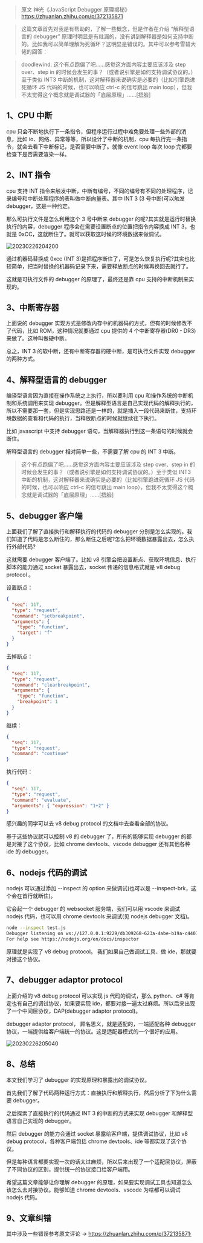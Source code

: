 > 原文 神光《JavaScript Debugger 原理揭秘》 https://zhuanlan.zhihu.com/p/372135871

> 这篇文章首先对我是有帮助的，了解一些概念，但是作者在介绍 “解释型语言的 debugger” 原理时明显是有纰漏的，没有讲到解释器是如何支持中断的。比如我可以简单理解为死循环？这明显是错误的。其中可以参考雪碧大佬的回答：

> doodlewind: 这个有点跑偏了吧……感觉这方面内容主要应该涉及 step over、step in 的时候会发生的事？（或者说引擎是如何支持调试协议的。）至于类似 INT3 中断的机制，这对解释器来说确实是必要的（比如引擎跑进死循环 JS 代码的时候，也可以响应 ctrl-c 的信号跳出 main loop），但我不太觉得这个概念就是调试器的「底层原理」……[捂脸]

## 1、CPU 中断

cpu 只会不断地执行下一条指令，但程序运行过程中难免要处理一些外部的消息，比如 io、网络、异常等等，所以设计了中断的机制，cpu 每执行完一条指令，就会去看下中断标记，是否需要中断了。就像 event loop 每次 loop 完都要检查下是否需要渲染一样。

## 2、INT 指令

cpu 支持 INT 指令来触发中断，中断有编号，不同的编号有不同的处理程序，记录编号和中断处理程序的表叫做中断向量表。其中 INT 3 (3 号中断)可以触发 debugger，这是一种约定。

那么可执行文件是怎么利用这个 3 号中断来 debugger 的呢?其实就是运行时替换执行的内容，debugger 程序会在需要设置断点的位置把指令内容换成 INT 3，也就是 0xCC，这就断住了。就可以获取这时候的环境数据来做调试。

![20230226204200](http://s3.airtlab.com/blog/20230226204200.png)

通过机器码替换成 0xcc (INT 3)是把程序断住了，可是怎么恢复执行呢?其实也比较简单，把当时替换的机器码记录下来，需要释放断点的时候再换回去就行了。

这就是可执行文件的 debugger 的原理了，最终还是靠 cpu 支持的中断机制来实现的。

## 3、中断寄存器

上面说的 debugger 实现方式是修改内存中的机器码的方式，但有的时候修改不了代码，比如 ROM，这种情况就要通过 cpu 提供的 4 个中断寄存器(DR0 - DR3)来做了。这种叫做硬中断。

总之，INT 3 的软中断，还有中断寄存器的硬中断，是可执行文件实现 debugger 的两种方式。

## 4、解释型语言的 debugger

编译型语言因为直接在操作系统之上执行，所以要利用 cpu 和操作系统的中断机制和系统调用来实现 debugger。但是解释型语言是自己实现代码的解释执行的，所以不需要那一套，但是实现思路还是一样的，就是插入一段代码来断住，支持环境数据的查看和代码的执行，当释放断点的时候就继续往下执行。

比如 javascript 中支持 debugger 语句，当解释器执行到这一条语句的时候就会断住。

解释型语言的 debugger 相对简单一些，不需要了解 cpu 的 INT 3 中断。

> 这个有点跑偏了吧……感觉这方面内容主要应该涉及 step over、step in 的时候会发生的事？（或者说引擎是如何支持调试协议的。）至于类似 INT3 中断的机制，这对解释器来说确实是必要的（比如引擎跑进死循环 JS 代码的时候，也可以响应 ctrl-c 的信号跳出 main loop），但我不太觉得这个概念就是调试器的「底层原理」……[捂脸]

## 5、debugger 客户端

上面我们了解了直接执行和解释执行的代码的 debugger 分别是怎么实现的。我们知道了代码是怎么断住的，那么断住之后呢?怎么把环境数据暴露出去，怎么执行外部代码?

这就需要 debugger 客户端了。比如 v8 引擎会把设置断点、获取环境信息、执行脚本的能力通过 socket 暴露出去，socket 传递的信息格式就是 v8 debug protocol 。

设置断点：

```json
{
  "seq": 117,
  "type": "request",
  "command": "setbreakpoint",
  "arguments": {
    "type": "function",
    "target": "f"
  }
}
```

去掉断点：

```json
{
  "seq": 117,
  "type": "request",
  "command": "clearbreakpoint",
  "arguments": {
    "type": "function",
    "breakpoint": 1
  }
}
```

继续：

```json
{
  "seq": 117,
  "type": "request",
  "command": "continue"
}
```

执行代码：

```json
{
  "seq": 117,
  "type": "request",
  "command": "evaluate",
  "arguments": { "expression": "1+2" }
}
```
感兴趣的同学可以去 v8 debug protocol 的文档中去查看全部的协议。

基于这些协议就可以控制 v8 的 debugger 了，所有的能够实现 debugger 的都是对接了这个协议，比如 chrome devtools、vscode debugger 还有其他各种 ide 的 debugger。

## 6、nodejs 代码的调试

nodejs 可以通过添加 --inspect 的 option 来做调试(也可以是 --inspect-brk，这个会在首行就断住)。

它会起一个 debugger 的 websocket 服务端，我们可以用 vscode 来调试 nodejs 代码，也可以用 chrome devtools 来调试(见 nodejs debugger 文档)。

```bash
node --inspect test.js
Debugger listening on ws://127.0.0.1:9229/db309268-623a-4abe-b19a-c4407ed8998d
For help see https://nodejs.org/en/docs/inspector
```

原理就是实现了 v8 debug protocol。
我们如果自己做调试工具、做 ide，那就要对接这个协议。

## 7、debugger adaptor protocol
上面介绍的 v8 debug protocol 可以实现 js 代码的调试，那么 python、c# 等肯定也有自己的调试协议，如果要实现 ide，都要对接一遍太过麻烦。所以后来出现了一个中间层协议，DAP(debugger adaptor protocol)。

debugger adaptor protocol， 顾名思义，就是适配的，一端适配各种 debugger 协议，一端提供给客户端统一的协议。这是适配器模式的一个很好的应用。

![20230226205040](http://s3.airtlab.com/blog/20230226205040.png)

## 8、总结

本文我们学习了 debugger 的实现原理和暴露出的调试协议。

首先我们了解了代码两种运行方式：直接执行和解释执行，然后分析了下为什么需要 debugger。

之后探索了直接执行的代码通过 INT 3 的中断的方式来实现 debugger 和解释型语言自己实现的 debugger。

然后 debugger 的能力会通过 socket 暴露给客户端，提供调试协议，比如 v8 debug protocol，各种客户端包括 chrome devtools、ide 等都实现了这个协议。

但是每种语言都要实现一次的话太过麻烦，所以后来出现了一个适配层协议，屏蔽了不同协议的区别，提供统一的协议接口给客户端用。

希望这篇文章能够让你理解 debugger 的原理，如果要实现调试工具也知道怎么该怎么去对接协议。能够知道 chrome devtools、vscode 为啥都可以调试 nodejs 代码。

## 9、文章纠错
其中涉及一些错误参考原文评论 -> https://zhuanlan.zhihu.com/p/372135871·